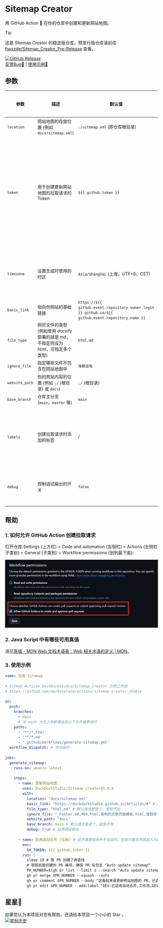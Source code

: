 # Sitemap Creator
用 GitHub Action 🚀 在你的仓库中创建和更新网站地图。  

> [!TIP] 
> 这是 Sitemap Creator 的稳定版仓库。预发行版仓库请前往 [fjwxzde/Sitemap_Creator_Pre-Release](https://github.com/fjwxzde/Sitemap_Creator_Pre-Release) 查看。  

[![GitHub Release](https://img.shields.io/github/release/DuckDuckStudio/Sitemap_Creator?style=flat)](https://github.com/DuckDuckStudio/Sitemap_Creator/releases/latest)  
[反馈Bug🐛](https://github.com/DuckDuckStudio/Sitemap_Creator/issues) | [使用示例🚀](#3-使用示例)  

## 参数
| 参数 | 描述 | 默认值 | 是否必须 | 备注 |
|-----|-----|-----|-----|-----|
| `location` | 网站地图的存放位置 (例如 `docs/sitemap.xml`) | `./sitemap.xml` (即仓库根目录) | 否 | / |
| `token` | 用于创建更新网站地图的拉取请求的 Token | `${{ github.token }}` | 否 | 您的 Token 至少应该具有 `repo` 权限来创建拉取请求，如果使用默认的 Action Token 则需要在仓库设置中允许 GitHub Action 创建拉取请求<sup>[1](#如何允许-github-action-创建拉取请求)</sup> |
| `timezone` | 设置生成时使用的时区 | `Asia/Shanghai` (上海，UTF+8，CST) | 否 | 遵循 IANA时区数据库（也称为Olson时区数据库）的格式 |
| `basic_link` | 指向你网站的基础链接 | `https://${{ github.event.repository.owner.login }}.github.io/${{ github.event.repository.name }}` | 否 | 结尾不要带 `/` |
| `file_type` | 网页文件的类型 (例如使用 docsify 部署的就是 md，不指定则设为 html，可指定多个类型) | `html,md` | 否 | 不带`.`，`md`类型会自动去掉后缀名 |
| `ignore_file` | 指定哪些文件不包含在网站地图中 | `啥都没有` | 否 | `,`间隔 |
| `website_path` | 你的网站内容的位置 (例如 `./` (根目录) 或 `docs`) | `./` (根目录) | **是** | / |
| `base_branch` | 仓库主分支 (`main`，`master` 等) | `main` | 否 | / |
| `labels` | 创建拉取请求时添加的标签 | / | 否 | 会自动移除`'`、`"`、<code>\`</code>，可以设置`debug: true`来查看运行情况，标签间用`,`分隔 |
| `debug` | 控制调试输出的开关 | `false` | 否 | 你用`true`还是`1`随便，js里真值<sup>[2](#2-java-script-中有哪些可用真值)</sup>的都行 |

## 帮助
### 1. 如何允许 GitHub Action 创建拉取请求
打开仓库 Settings (上方栏) > Code and automation (左侧栏) > Actions (左侧栏子类别) > General (子类别) > Workflow permissions (划到最下面):  

![记得按 Save 保存](docs/imgs/README/1.png)

### 2. Java Script 中有哪些可用真值
请见[真值 - MDN Web 文档术语表：Web 相关术语的定义 | MDN](https://developer.mozilla.org/zh-CN/docs/Glossary/Truthy)。  

### 3. 使用示例
```yml
name: 生成 Sitemap

# GitHub Actiion DuckDuckStudio/Sitemap_Creator 示例工作流
# https://github.com/marketplace/actions/sitemap-creator-stable

on:
  push:
    branches:
      - main
      # 当 main 分支上有新推送且以下文件被更改时
    paths:
      - '**/*.html'
      - '**/*.md'
      - '.github/workflows/generate-sitemap.yml'
  workflow_dispatch: # 手动运行

jobs:
  generate_sitemap:
    runs-on: ubuntu-latest

    steps:
      - name: 更新网站地图
        uses: DuckDuckStudio/Sitemap_Creator@1.0.0
        with:
          location: "docs/sitemap.xml"
          basic_link: "https://duckduckstudio.github.io/Articles/#" # docsify 部署的
          file_type: "html,md" # 默认值也是这个，爱加不加
          ignore_file: "_Footer.md,404.html,某鸭的文章页面模板.html,营销号"
          website_path: "docs"
          base_branch: main # 默认值也是这个，爱加不加
          debug: true # 启用调试输出

      - name: 启用自动合并 (压缩) # 此步骤是我另外手动加的，后续可能会将其加入为新参数
        env:
          GH_TOKEN: ${{ github.token }}
        run: |
          sleep 10 # 等 PR 创建了再查找
          # 获取前面创建的 PR 编号，确保 PR 名包含 "Auto update sitemap"
          PR_NUMBER=$(gh pr list --limit 1 --search "Auto update sitemap" --json number | jq -r '.[0].number')
          gh pr merge $PR_NUMBER --squash --auto
          gh pr comment $PR_NUMBER --body "这看起来是更新网站地图的 PR，已自动启用自动合并。👍"
          gh pr edit $PR_NUMBER --add-label "DEV-已启用自动合并,工作流,DEV-开发分支合并" # 此处按照你自己仓库的标签来
```

## 星星🌟
如果您认为本项目对您有帮助，还请给本项目一个小小的 Star 。  
[![星标历史](https://api.star-history.com/svg?repos=DuckDuckStudio/Sitemap_Creator&type=Date)](https://star-history.com/#DuckDuckStudio/Sitemap_Creator&Date)  
